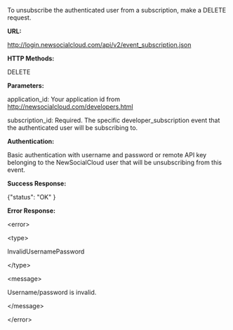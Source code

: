 To unsubscribe the authenticated user from a subscription, make a DELETE request.

**URL:**

http://login.newsocialcloud.com/api/v2/event_subscription.json

**HTTP Methods:**

DELETE

**Parameters:**

<p>application_id: Your application id from <a href='http://newsocialcloud.com/developers.html'>http://newsocialcloud.com/developers.html</a></p>
<p>subscription_id: Required. The specific developer_subscription event that the authenticated user will be subscribing to.</p>

**Authentication:**

Basic authentication with username and password or remote API key belonging to the NewSocialCloud user that will be unsubscribing from this event.

**Success Response:**

{"status": "OK" }

**Error Response:**



&lt;error&gt;




&lt;type&gt;

InvalidUsernamePassword

&lt;/type&gt;




&lt;message&gt;

Username/password is invalid.

&lt;/message&gt;




&lt;/error&gt;

